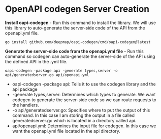 
# OpenAPI codegen Server Creation

**Install oapi-codegen** - Run this command to install the library. We will use this library to auto-generate the server-side code of the API from the openapi.yml file.
```
go install github.com/deepmap/oapi-codegen/cmd/oapi-codegen@latest
```
**Generate the server-side code from the openapi.yml file** - Run this command so codegen can auto-generate the server-side of the API using the defined API in the .yml file.
```
oapi-codegen -package api -generate types,server -o api/generatedserver.go api/openapi.yml
```
- oapi-codegen -package api: Tells it to use the codegen library and the api package
- \-generate types,server: Determines which types to generate. We want codegen to generate the server-side code so we can route requests to the handlers.
- \-o api/generatedserver.go: Specifies where to put the output of this command. In this case I am storing the output in a file called generatedserver.go which is located in a directory called api.
- api/openapi.yml: Determines the input file for codegen. In this case we want the openapi.yml file located in the api directory.